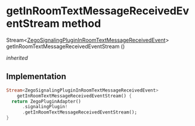 


# getInRoomTextMessageReceivedEventStream method








Stream&lt;[ZegoSignalingPluginInRoomTextMessageReceivedEvent](../../zego_uikit_prebuilt_live_audio_room/ZegoSignalingPluginInRoomTextMessageReceivedEvent-class.md)> getInRoomTextMessageReceivedEventStream
()

_<span class="feature">inherited</span>_






## Implementation

```dart
Stream<ZegoSignalingPluginInRoomTextMessageReceivedEvent>
    getInRoomTextMessageReceivedEventStream() {
  return ZegoPluginAdapter()
      .signalingPlugin!
      .getInRoomTextMessageReceivedEventStream();
}
```







